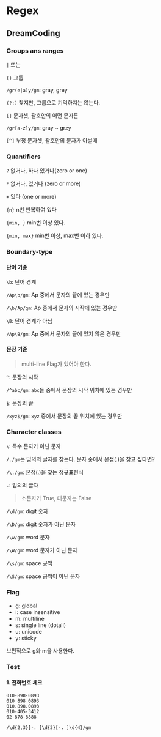 # Regex



## DreamCoding



### Groups ans ranges

`|` 또는

`()` 그룹

`/gr(e|a)y/gm`: gray, grey

`(?:)` 찾지만, 그룹으로 기억하지는 않는다.

`[]` 문자셋, 괄호안의 어떤 문자든

`/gr[a-z]y/gm`: gray ~ grzy

`[^]` 부정 문자셋, 괄호안의 문자가 아닐때



### Quantifiers

`?` 없거나, 하나 있거나(zero or one)

`*` 없거나, 있거나 (zero or more)

`+` 있다 (one or more)

`{n}` n번 반복하여 있다

`{min, }` min번 이상 있다.

`{min, max}` min번 이상, max번 이하 있다.



### Boundary-type

#### 단어 기준

`\b`: 단어 경계

`/Ap\b/gm`: Ap 중에서 문자의 끝에 있는 경우만

`/\b/Ap/gm`: Ap 중에서 문자의 시작에 있는 경우만



`\B`: 단어 경계가 아님

`/Ap\B/gm`: Ap 중에서 문자의 끝에 있지 않은 경우만



#### 문장 기준

> multi-line Flag가 있어야 한다.

`^`: 문장의 시작

`/^abc/gm`: `abc`들 중에서 문장의 시작 위치에 있는 경우만



`$`: 문장의 끝

`/xyz$/gm`: `xyz` 중에서 문장의 끝 위치에 있는 경우만



### Character classes

`\`: 특수 문자가 아닌 문자

`/./gm`는 임의의 글자를 찾는다. 문자 중에서 온점(.)을 찾고 싶다면?

`/\./gm`: 온점(.)을 찾는 정규표현식



`.`: 임의의 글자



> 소문자가 True, 대문자는 False

`/\d/gm`: digit 숫자

`/\D/gm`: digit 숫자가 아닌 문자

`/\w/gm`: word 문자

`/\W/gm`: word 문자가 아닌 문자

`/\s/gm`: space 공백

`/\S/gm`: space 공백이 아닌 문자



### Flag

- g: global
- i: case insensitive
- m: multiline
- s: single line (dotall)
- u: unicode
- y: sticky

보편적으로 g와 m을 사용한다.



### Test

#### 1. 전화번호 체크

```
010-898-0893
010 898 0893
010.898.0893
010-405-3412
02-878-8888
```

```
/\d{2,3}[-. ]\d{3}[-. ]\d{4}/gm
```

